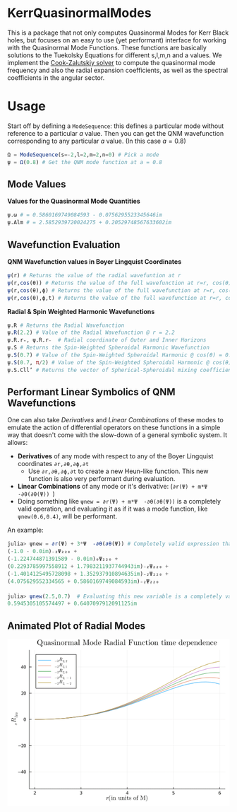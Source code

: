 # KerrQuasinormalModes

This is a package that not only computes Quasinormal Modes for Kerr Black holes, but focuses on an easy to use (yet performant) interface for working with the Quasinormal Mode Functions. These functions are basically solutions to the Tuekolsky Equations for different s,l,m,n and a values. We implement the [Cook-Zalutskiy solver](https://arxiv.org/abs/1410.7698) to compute the quasinormal mode frequency and also the radial expansion coefficients, as well as the spectral coefficients in the angular sector. 

# Usage

Start off by defining a `ModeSequence`: this defines a particular mode without reference to a particular $a$ value. Then you can get the QNM wavefunction corresponding to any particular $a$ value. (In this case $a=0.8$)

```julia
Ω = ModeSequence(s=-2,l=2,m=2,n=0) # Pick a mode
ψ = Ω(0.8) # Get the QNM mode function at a = 0.8
```

## Mode Values

__Values for the Quasinormal Mode Quantities__

```julia
ψ.ω # = 0.5860169749084593 - 0.0756295523345646im
ψ.Alm # = 2.5852939720024275 + 0.20529748567633602im
```

## Wavefunction Evaluation

__QNM Wavefunction values in Boyer Lingquist Coordinates__

```julia
ψ(r) # Returns the value of the radial wavefuntion at r
ψ(r,cos(θ)) # Returns the value of the full wavefunction at r=r, cos(θ)=cos(θ), ϕ=0 and t=0
ψ(r,cos(θ),ϕ) # Returns the value of the full wavefunction at r=r, cos(θ)=cos(θ), ϕ=ϕ and t=0
ψ(r,cos(θ),ϕ,t) # Returns the value of the full wavefunction at r=r, cos(θ)=cos(θ), ϕ=ϕ and t=t
```

__Radial & Spin Weighted Harmonic Wavefunctions__

```julia
ψ.R # Returns the Radial Wavefunction
ψ.R(2.2) # Value of the Radial Wavefunction @ r = 2.2
ψ.R.r₊, ψ.R.r₋  # Radial coordinate of Outer and Inner Horizons
ψ.S # Returns the Spin-Weighted Spheroidal Harmonic Wavefunction
ψ.S(0.7) # Value of the Spin-Weighted Spheroidal Harmonic @ cos(θ) = 0.7
ψ.S(0.7, π/2) # Value of the Spin-Weighted Spheroidal Harmonic @ cos(θ) = 0.7 & ϕ = π/2
ψ.S.Cllʼ # Returns the vector of Spherical-Spheroidal mixing coefficients
```

## Performant Linear Symbolics of QNM Wavefunctions

One can also take _Derivatives_ and _Linear Combinations_ of these modes to emulate the action of differential operators on these functions in a simple way that doesn't come with the slow-down of a general symbolic system. It allows:

- __Derivatives__ of any mode with respect to any of the Boyer Lingquist coordinates `∂r,∂θ,∂ϕ,∂t `
  - Use `∂r,∂θ,∂ϕ,∂t` to create a new Heun-like function. This new function is also very performant during evaluation.
-  __Linear Combinations__ of any mode or it's derivative: (`∂r(Ψ) + m*Ψ  -∂θ(∂θ(Ψ)) `)
  - Doing something like `ψnew = ∂r(Ψ) + m*Ψ  -∂θ(∂θ(Ψ))` is a completely valid operation, and evaluating it as if it was a mode function, like `ψnew(0.6,0.4)`, will be performant.

An example:

```julia
julia> ψnew = ∂r(Ψ) + 3*Ψ  -∂θ(∂θ(Ψ)) # Completely valid expression that is saved as a Linear Combination of Heun-Like functions as shown below
(-1.0 - 0.0im)₋₂Ψ₂₂₀ +
(-1.224744871391589 - 0.0im)₀Ψ₂₂₀ +
(0.2293785997558912 + 1.7983211937744943im)₋₂Ψ₂₂₀ +
(-1.4014125495728098 + 1.352937910894635im)₋₂Ψ₂₂₀ +
(4.075629552334565 + 0.5860169749084593im)₋₂Ψ₂₂₀

julia> ψnew(2.5,0.7)  # Evaluating this new variable is a completely valid and performant operation
0.5945305105574497 + 0.6407097912091125im
```

## Animated Plot of Radial Modes
![RadialModePlot](docs/QnmAnimated.gif)
